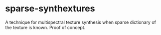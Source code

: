 # sparse-synthextures
A technique for multispectral texture synthesis when sparse dictionary of the texture is known. Proof of concept.
